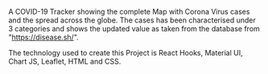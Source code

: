 A COVID-19 Tracker showing the complete Map with Corona Virus cases and the spread across the globe.
The cases has been characterised under 3 categories and shows the updated value as taken from the database from "https://disease.sh/".

The technology used to create this Project is React Hooks, Material UI, Chart JS, Leaflet, HTML and CSS.
